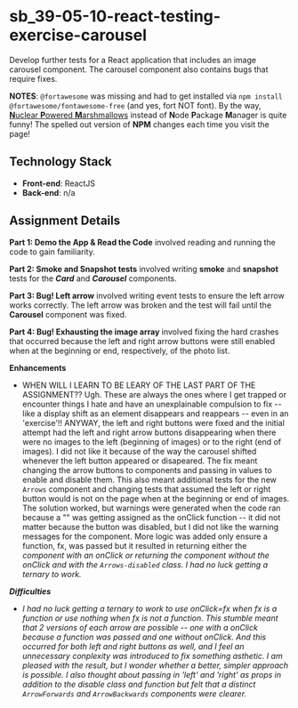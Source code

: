 # sb_39-05-10-react-testing-exercise-carousel

Develop further tests for a React application that includes an image carousel component. The carousel component also contains bugs that require fixes.

**NOTES**: `@fortawesome` was missing and had to get installed via `npm install @fortawesome/fontawesome-free` (and yes, fort NOT font). By the way, [**N**uclear **P**owered **M**arshmallows](https://www.npmjs.com/package/@fortawesome/fontawesome-free) instead of **N**ode **P**ackage **M**anager is quite funny! The spelled out version of **NPM** changes each time you visit the page!


## Technology Stack
- **Front-end**: ReactJS
- **Back-end**: n/a

## Assignment Details

**Part 1: Demo the App & Read the Code** involved reading and running the code to gain familiarity.

**Part 2: Smoke and Snapshot tests** involved writing **smoke** and **snapshot** tests for the **_Card_** and **_Carousel_** components.

**Part 3: Bug! Left arrow** involved writing event tests to ensure the left arrow works correctly. The left arrow was broken and the test will fail until the **Carousel** component was fixed.

**Part 4: Bug! Exhausting the image array** involved fixing the hard crashes that occurred because the left and right arrow buttons were still enabled when at the beginning or end, respectively, of the photo list.


**Enhancements**
- WHEN WILL I LEARN TO BE LEARY OF THE LAST PART OF THE ASSIGNMENT?? Ugh. These are always the ones where I get trapped or encounter things I hate and have an unexplainable compulsion to fix -- like a display shift as an element disappears and reappears -- even in an 'exercise'!! ANYWAY, the left and right buttons were fixed and the initial attempt had the left and right arrow buttons disappearing when there were no images to the left (beginning of images) or to the right (end of images). I did not like it because of the way the carousel shifted whenever the left button appeared or disapeared. The fix meant changing the arrow buttons to components and passing in values to enable and disable them. This also meant additional tests for the new `Arrows` component and changing tests that assumed the left or right button would is not on the page when at the beginning or end of images. The solution worked, but warnings were generated when the code ran because a "" was getting assigned as the onClick function -- it did not matter because the button was disabled, but I did not like the warning messages for the component. More logic was added only ensure a function, fx, was passed but it resulted in returning either the <i> component with an onClick or returning the <i> component without the onClick and with the `Arrows-disabled` class. I had no luck getting a ternary to work.

**Difficulties**
- I had no luck getting a ternary to work to use onClick=fx when fx is a function or use nothing when fx is not a function. This stumble meant that 2 versions of each arrow are possible -- one with a onClick because a function was passed and one without onClick. And this occurred for both left and right buttons as well, and I feel an unnecessary conplexity was introduced to fix something asthetic. I am pleased with the result, but I wonder whether a better, simpler approach is possible. I also thought about passing in 'left' and 'right' as props in addition to the disable class and function but felt that a distinct `ArrowForwards` and `ArrowBackwards` components were clearer.


